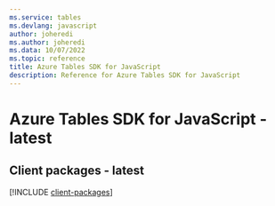 ```yaml
---
ms.service: tables
ms.devlang: javascript
author: joheredi
ms.author: joheredi
ms.data: 10/07/2022
ms.topic: reference
title: Azure Tables SDK for JavaScript
description: Reference for Azure Tables SDK for JavaScript
---
```

# Azure Tables SDK for JavaScript - latest

## Client packages - latest
[!INCLUDE [client-packages](tables-client-index.md)]